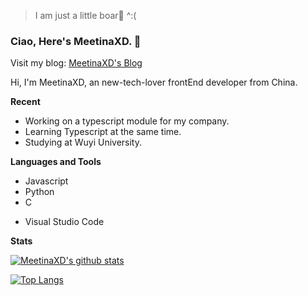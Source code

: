 > I am just a little boar🐗 ^:(

### Ciao, Here's MeetinaXD. 👏
Visit my blog: [MeetinaXD's Blog](http://meetinaxd.ltiex.com)

Hi, I'm MeetinaXD, an new-tech-lover frontEnd developer from China.

**Recent**
- Working on a typescript module for my company.
- Learning Typescript at the same time.
- Studying at Wuyi University.

**Languages and Tools**
- Javascript
- Python
- C
+ Visual Studio Code

**Stats**

[![MeetinaXD's github stats](https://github-readme-stats.vercel.app/api?username=MeetinaXD&count_private=true&show_icons=true&include_all_commits=true&line_height=30)](https://github.com/anuraghazra/github-readme-stats)

[![Top Langs](https://github-readme-stats.vercel.app/api/top-langs/?username=MeetinaXD&layout=compact&count_private=true)](https://github.com/anuraghazra/github-readme-stats)
